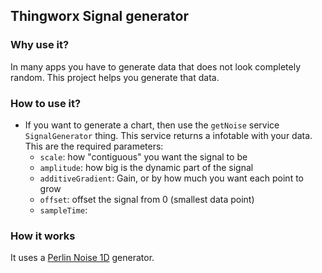 ## Thingworx Signal generator

### Why use it?

In many apps you have to generate data that does not look completely random. This project helps you generate that data.

### How to use it?

* If you want to generate a chart, then use the `getNoise` service  `SignalGenerator` thing. This service returns a infotable with your data. This are the required parameters:
    * `scale`: how "contiguous" you want the signal to be
    * `amplitude`: how big is the dynamic part of the signal
    * `additiveGradient`: Gain, or by how much you want each point to grow
    * `offset`: offset the signal from 0 (smallest data point)
    * `sampleTime`: 



### How it works

It uses a [Perlin Noise 1D](https://en.wikipedia.org/wiki/Perlin_noise) generator.

